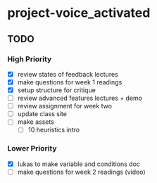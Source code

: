 # project-voice_activated

## TODO
### High Priority
- [x] review states of feedback lectures
- [x] make questions for week 1 readings
- [x] setup structure for critique
- [ ] review advanced features lectures + demo
- [ ] review assignment for week two
- [ ] update class site
- [ ] make assets
	- [ ] 10 heuristics intro

### Lower Priority
- [x] lukas to make variable and conditions doc
- [ ] make questions for week 2 readings (video)